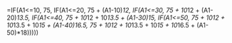 =IF(A1<=10, 75, IF(A1<=20, 75 + (A1-10)*12, IF(A1<=30, 75 + 10*12 + (A1-20)*13.5, IF(A1<=40, 75 + 10*12 + 10*13.5 + (A1-30)*15, IF(A1<=50, 75 + 10*12 + 10*13.5 + 10*15 + (A1-40)*16.5, 75 + 10*12 + 10*13.5 + 10*15 + 10*16.5 + (A1-50)\*18)))))
